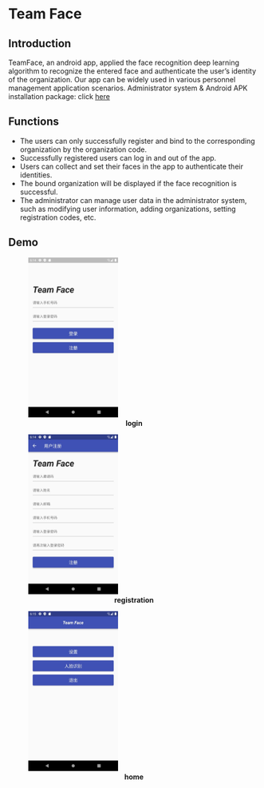 # Team Face

## Introduction
TeamFace, an android app, applied the face recognition deep learning algorithm to recognize the entered face and authenticate the user’s identity of the organization. Our app can be widely used in various personnel management application scenarios.
Administrator system & Android APK installation package: click [here](http://39.103.167.15:2022)

## Functions
* The users can only successfully register and bind to the corresponding organization by the organization code.
* Successfully registered users can log in and out of the app.
* Users can collect and set their faces in the app to authenticate their identities.
* The bound organization will be displayed if the face recognition is successful.
* The administrator can manage user data in the administrator system, such as modifying user information, adding organizations, setting registration codes, etc.

## Demo
<figure>
  <img src="https://github.com/PeimingCHEN/Team-Face/raw/master/demo/login.jpg" width="180">
  <figcaption align = "center"><b>login</b></figcaption>
</figure>
<figure>
  <img src="https://github.com/PeimingCHEN/Team-Face/raw/master/demo/signup.jpg" width="180"/>
  <figcaption align = "center"><b>registration</b></figcaption>
</figure>
<figure>
  <img src="https://github.com/PeimingCHEN/Team-Face/raw/master/demo/home.jpg" width="180"/>
  <figcaption align = "center"><b>home</b></figcaption>
</figure>
